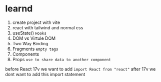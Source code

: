 # learnd


1) create project with vite
2) react with tailwind and normal css
3) useState() `Hooks`
4) DOM vs Virtule DOM
5) Two Way Binding
6) Fragments `empty tags`
7) Components
8) Props `use to share data to another component`













before React 17v we want to add `import React from "react"` after 17v we dont want to add this import statement